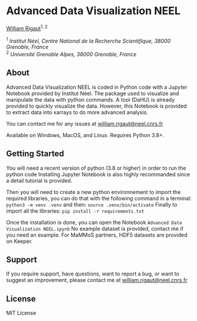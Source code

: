# Advanced Data Visualization NEEL

[William Rigaut](https://github.com/escouflenfer)<sup>1, 2</sup>

<sup>1</sup> *Institut Néel, Centre National de la Recherche Scientifique, 38000 Grenoble, France*  
<sup>2</sup> *Université Grenoble Alpes, 38000 Grenoble, France*  


## About

Advanced Data Visualization NEEL is coded in Python code with a Jupyter Notebook provided by Institut Néel. The package used to visualize and manipulate the data with python commands. A tool (DaHU) is already provided to quickly visualize the data. However, this Notebook is provided to extract data into xarrays to do more advanced analysis.

You can contact me for any issues at william.rigaut@neel.cnrs.fr

Available on Windows, MacOS, and Linux. Requires Python 3.8+.


## Getting Started

You will need a recent version of python (3.8 or higher) in order to run the python code
Installing Jupyter Notebook is also highly recommanded since a detail tutorial is provided.

Then you will need to create a new python environnement to import the required libraries,
you can do that with the following command in a terminal:
    `python3 -m venv .venv`
and then:
    `source .venv/bin/activate`
Finally to import all the libraries:
    `pip install -r requirements.txt`

Once the installation is done, you can open the Notebook `Advanced Data Visualization NEEL.ipynb`
No example dataset is provided, contact me if you need an example.
For MaMMoS partners, HDF5 datasets are provided on Keeper.


## Support

If you require support, have questions, want to report a bug, or want to suggest an improvement, please contact me at william.rigaut@neel.cnrs.fr


## License

MIT License
